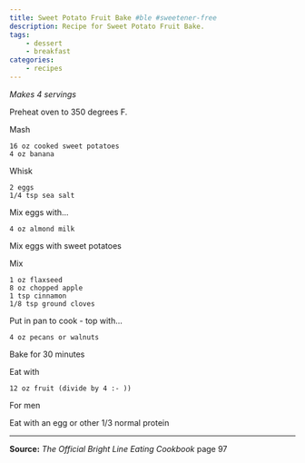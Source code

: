 ```yaml
---
title: Sweet Potato Fruit Bake #ble #sweetener-free
description: Recipe for Sweet Potato Fruit Bake.
tags:
    - dessert
    - breakfast
categories:
    - recipes
---
```


*Makes 4 servings*

Preheat oven to 350 degrees F.

Mash

```
16 oz cooked sweet potatoes
4 oz banana
```

Whisk

```
2 eggs
1/4 tsp sea salt
```

Mix eggs with...

```
4 oz almond milk
```

Mix eggs with sweet potatoes

Mix

```
1 oz flaxseed
8 oz chopped apple
1 tsp cinnamon
1/8 tsp ground cloves
```

Put in pan to cook - top with...

```
4 oz pecans or walnuts
```

Bake for 30 minutes

Eat with

```
12 oz fruit (divide by 4 :- ))
```

For men

Eat with an egg or other 1/3 normal protein

---

**Source:** _The Official Bright Line Eating Cookbook_ page 97
